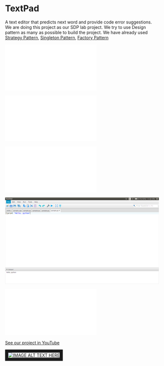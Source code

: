 # TextPad
A text editor that predicts next word and provide code error suggestions.  
We are doing this project as our SDP lab project. We try to use Design pattern as many as possible to build the project. We have already used [Strategy Pattern](https://en.wikipedia.org/wiki/Strategy_pattern), [Singleton Pattern](https://en.wikipedia.org/wiki/Singleton_pattern), [Factory Pattern](https://en.wikipedia.org/wiki/Factory_method_pattern) 

![view Factory Method Pattern UML used here](./TextPadDoc/PatternUML/factoryMethod.pdf)

![view Singleton Pattern UML used here](./TextPadDoc/PatternUML/singletonCLang.pdf)

![view Strategy Pattern UML used here](./TextPadDoc/PatternUML/strategyPattern.pdf)

![Preject demo](./textpad.png "Project Demo")

![Full Project UML diagram](./TextPadDoc/PatternUML/UML.pdf)

[See our project in YouTube](https://www.youtube.com/watch?v=8j7uJQBJ8IQ&t=43s)

<a href="http://www.youtube.com/watch?feature=player_embedded&v=8j7uJQBJ8IQ
" target="_blank"><img src="http://img.youtube.com/vi/8j7uJQBJ8IQ/0.jpg" 
alt="IMAGE ALT TEXT HERE" width="240" height="180" border="10" /></a>
